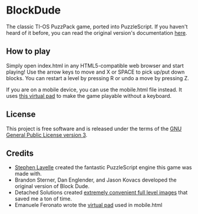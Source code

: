 BlockDude
=========

The classic TI-OS PuzzPack game, ported into PuzzleScript. If you haven't heard of it before, you can read the original version's documentation [here](http://www.detachedsolutions.com/puzzpack/blockdude.php).

## How to play
Simply open index.html in any HTML5-compatible web browser and start playing! Use the arrow keys to move and X or SPACE to pick up/put down blocks. You can restart a level by pressing R or undo a move by pressing Z.

If you are on a mobile device, you can use the mobile.html file instead. It uses [this virtual pad](http://www.emanueleferonato.com/2013/11/27/add-a-virtual-pad-to-play-your-hml5-games-made-with-puzzlescript-on-mobile-devices/) to make the game playable without a keyboard.

## License

This project is free software and is released under the terms of the [GNU General Public License version 3](https://gnu.org/licenses/gpl-3.0.txt).

## Credits
* [Stephen Lavelle](http://www.increpare.com/) created the fantastic PuzzleScript engine this game was made with.
* Brandon Sterner, Dan Englender, and Jason Kovacs developed the original version of Block Dude.
* Detached Solutions created [extremely convenient full level images](http://www.detachedsolutions.com/puzzpack/blockdude.php) that saved me a ton of time.
* Emanuele Feronato wrote the [virtual pad](http://www.emanueleferonato.com/2013/11/27/add-a-virtual-pad-to-play-your-hml5-games-made-with-puzzlescript-on-mobile-devices/) used in mobile.html
